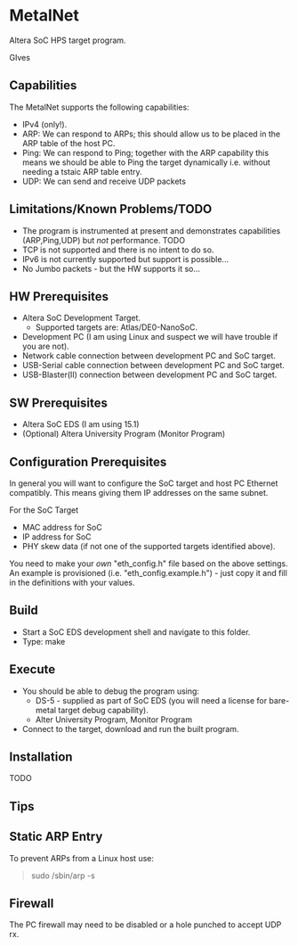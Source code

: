 
MetalNet
====

Altera SoC HPS target program.

GIves


Capabilities
----
The MetalNet supports the following capabilities:
- IPv4 (only!).
- ARP: We can respond to ARPs; this should allow us to be placed in the ARP table of the host PC.
- Ping: We can respond to Ping; together with the ARP capability this means we should be able to Ping the target dynamically i.e. without needing a tstaic ARP table entry.
- UDP: We can send and receive UDP packets

Limitations/Known Problems/TODO
---
- The program is instrumented at present and demonstrates capabilities (ARP,Ping,UDP) but *not* performance. TODO
- TCP is not supported and there is no intent to do so.
- IPv6 is not currently supported but support is possible...
- No Jumbo packets - but the HW supports it so...


HW Prerequisites
----
- Altera SoC Development Target.
  - Supported targets are: Atlas/DE0-NanoSoC.
- Development PC (I am using Linux and suspect we will have trouble if you are not).
- Network cable connection between development PC and SoC target.
- USB-Serial cable connection between development PC and SoC target.
- USB-Blaster(II) connection between development PC and SoC target.

SW Prerequisites
----
- Altera SoC EDS (I am using 15.1)
- (Optional) Altera University Program (Monitor Program)

Configuration Prerequisites
----
In general you will want to configure the SoC target and host PC Ethernet compatibly.
This means giving them IP addresses on the same subnet.

For the SoC Target 
- MAC address for SoC
- IP address for SoC
- PHY skew data (if not one of the supported targets identified above).

You need to make your *own* "eth_config.h" file based on the above settings.
An example is provisioned (i.e. "eth_config.example.h") - just copy it and fill in the definitions with your values.

Build
----
- Start a SoC EDS development shell and navigate to this folder.
- Type: make

Execute
----
- You should be able to debug the program using:
  - DS-5 - supplied as part of SoC EDS (you will need a license for bare-metal target debug capability).
  - Alter University Program, Monitor Program
- Connect to the target, download and run the built program.

Installation
----
TODO


Tips
----

Static ARP Entry
----
To prevent ARPs from a Linux host use:
> sudo /sbin/arp -s  <IP>  <MAC>


Firewall
----
The PC firewall may need to be disabled or a hole punched to accept UDP rx.



